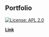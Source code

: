 ## Portfolio

[![License: APL 2.0](https://img.shields.io/hexpm/l/plug.svg)](https://www.apache.org/licenses/LICENSE-2.0.html)

__[Link](https://hiyoko3.github.io/)__
